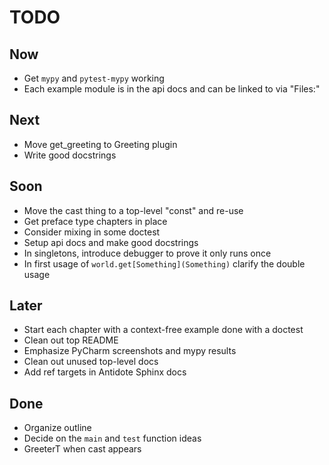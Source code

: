 # TODO

## Now

- Get `mypy` and `pytest-mypy` working
- Each example module is in the api docs and can be linked to via "Files:"

## Next

- Move get_greeting to Greeting plugin
- Write good docstrings

## Soon

- Move the cast thing to a top-level "const" and re-use
- Get preface type chapters in place
- Consider mixing in some doctest
- Setup api docs and make good docstrings
- In singletons, introduce debugger to prove it only runs once
- In first usage of `world.get[Something](Something)` clarify the double usage

## Later

- Start each chapter with a context-free example done with a doctest
- Clean out top README
- Emphasize PyCharm screenshots and mypy results
- Clean out unused top-level docs
- Add ref targets in Antidote Sphinx docs

## Done

- Organize outline
- Decide on the `main` and `test` function ideas
- GreeterT when cast appears
